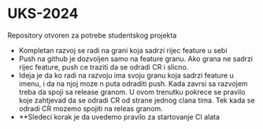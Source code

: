 # UKS-2024
Repository otvoren za potrebe studentskog projekta

- Kompletan razvoj se radi na grani koja sadrzi rijec feature u sebi
- Push na github je dozvoljen samo na feature granu. Ako grana ne sadrzi rijec feature, push ce traziti da se odradi CR i slicno.
- Ideja je da ko radi na razvoju ima svoju granu koja sadrzi feature u imenu, i da na njoj moze n puta odraditi push. Kada zavrsi sa razvojem treba da spoji sa release granom. U ovom trenutku pokrece se pravilo koje zahtjevad da se odradi CR od strane jednog clana tima. Tek kada se odradi CR mozemo spojiti na releas granom.
- **Sledeci korak je da uvedemo pravilo za startovanje CI alata
